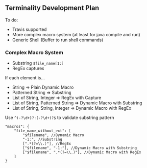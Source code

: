 ## Terminality Development Plan

To do:

- Travis supported
- More complex macro system (at least for java compile and run)
- Generic Shell (Buffer to run shell commands)

### Complex Macro System

- Substring `$file_name[1:]`
- RegEx captures

If each element is...

- String => Plain Dynamic Macro
- Patterned String => Substring
- List of String, Integer => RegEx with Capture
- List of String, Patterned String => Dynamic Macro with Substring
- List of String, String, Integer => Dynamic Macro with RegEx

Use `^(-?\d+)?:(-?\d+)?$` to validate substring pattern

```
"macros": {
	"file_name_without_ext": [
		"$filename", //Dynamic Macro
		"-1:", //Substring
		[".*(?=\\.)"], //RegEx
		["$filename", "-1:"], //Dynamic Macro with Substring
		["$filename", ".*(?=\\.)"], //Dynamic Macro with RegEx		
	]
}
```